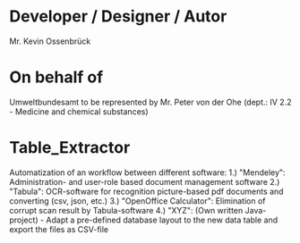 # Developer / Designer / Autor
Mr. Kevin Ossenbrück

# On behalf of
Umweltbundesamt to be represented by Mr. Peter von der Ohe 
(dept.: IV 2.2 - Medicine and chemical substances)

# Table_Extractor
Automatization of an workflow between different software: 
1.) "Mendeley": Administration- and user-role based document management software
2.) "Tabula": OCR-software for recognition picture-based pdf documents and converting (csv, json, etc.) 
3.) "OpenOffice Calculator": Elimination of corrupt scan result by Tabula-software
4.) "XYZ": (Own written Java-project) - Adapt a pre-defined database layout to the new data table and export the files as CSV-file

